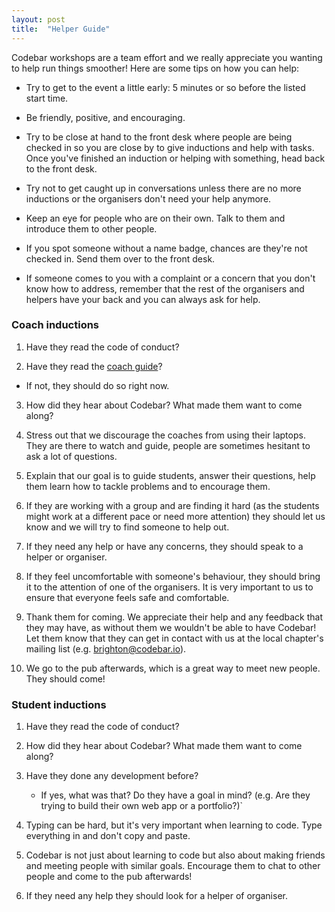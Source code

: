 ```yaml
---
layout: post
title:  "Helper Guide"
---
```


Codebar workshops are a team effort and we really appreciate you wanting to help run things smoother! Here are some tips on how you can help:

- Try to get to the event a little early: 5 minutes or so before the listed start time.

- Be friendly, positive, and encouraging.

- Try to be close at hand to the front desk where people are being checked in so you are close by to give inductions and help with tasks. Once you've finished an induction or helping with something, head back to the front desk.

- Try not to get caught up in conversations unless there are no more inductions or the organisers don't need your help anymore.

- Keep an eye for people who are on their own. Talk to them and introduce them to other people.

- If you spot someone without a name badge, chances are they're not checked in. Send them over to the front desk.

- If someone comes to you with a complaint or a concern that you don't know how to address, remember that the rest of the organisers and helpers have your back and you can always ask for help.


### Coach inductions

1. Have they read the code of conduct?

2. Have they read the [coach guide](http://codebar.io/effective-teacher-guide)?
  - If not, they should do so right now.

3. How did they hear about Codebar? What made them want to come along?

4. Stress out that we discourage the coaches from using their laptops. They are there to watch and guide, people are sometimes hesitant to ask a lot of questions.

5. Explain that our goal is to guide students, answer their questions, help them learn how to tackle problems and to encourage them.

6. If they are working with a group and are finding it hard (as the students might work at a different pace or need more attention) they should let us know and we will try to find someone to help out.

7. If they need any help or have any concerns, they should speak to a helper or organiser.

8. If they feel uncomfortable with someone's behaviour, they should bring it to the attention of one of the organisers. It is very important to us to ensure that everyone feels safe and comfortable.

9. Thank them for coming. We appreciate their help and any feedback that they may have, as without them we wouldn't be able to have Codebar! Let them know that they can get in contact with us at the local chapter's mailing list (e.g. brighton@codebar.io).

12. We go to the pub afterwards, which is a great way to meet new people. They should come!

### Student inductions

1. Have they read the code of conduct?

2. How did they hear about Codebar? What made them want to come along?

3.  Have they done any development before?
    -  If yes, what was that? Do they have a goal in mind? (e.g. Are they trying to build their own web  app or a portfolio?)`

4. Typing can be hard, but it's very important when learning to code. Type everything in and don't copy and paste.

5. Codebar is not just about learning to code but also about making friends and meeting people with similar goals. Encourage them to chat to other people and come to the pub afterwards!

6. If they need any help they should look for a helper of organiser.
